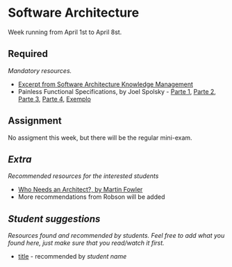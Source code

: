 # Software Architecture

Week running from April 1st to April 8st.

## Required
*Mandatory resources.*

* [Excerpt from Software Architecture Knowledge Management](https://dl.dropboxusercontent.com/u/27869124/excerpt.pdf)
* Painless Functional Specifications, by Joel Spolsky - [Parte 1](http://www.joelonsoftware.com/articles/fog0000000036.html), [Parte 2](http://www.joelonsoftware.com/articles/fog0000000035.html), [Parte 3](http://www.joelonsoftware.com/articles/fog0000000034.html), [Parte 4](http://www.joelonsoftware.com/articles/fog0000000033.html), [Exemplo](http://www.joelonsoftware.com/articles/WhatTimeIsIt.html)

## Assignment

No assigment this week, but there will be the regular mini-exam.

## *Extra*
*Recommended resources for the interested students*

* [Who Needs an Architect?, by Martin Fowler](http://martinfowler.com/ieeeSoftware/whoNeedsArchitect.pdf)
* More recommendations from Robson will be added


## *Student suggestions*
*Resources found and recommended by students. Feel free to add what you found here, just make sure that you read/watch it first.*

* [title](https://www.google.com) - recommended by *student name*

